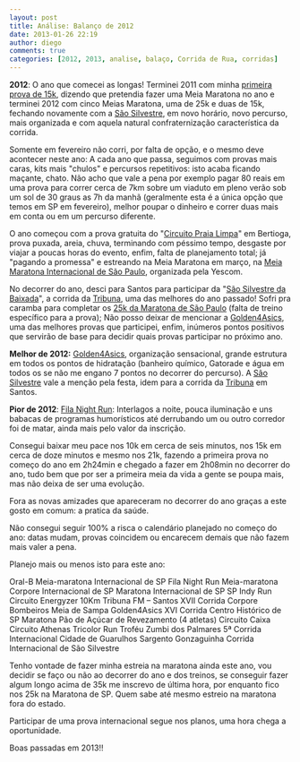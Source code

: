 ```yaml
---
layout: post
title: Análise: Balanço de 2012
date: 2013-01-26 22:19
author: diego
comments: true
categories: [2012, 2013, analise, balaço, Corrida de Rua, corridas]
---
```

<strong>2012</strong>: O ano que comecei as longas! Terminei 2011 com minha <a href="http://www.diegoronan.com.br/diegoronan/index.php/2012/01/01/relato-corrida-de-sao-silvestre-2011/">primeira prova de 15k</a>, dizendo que pretendia fazer uma Meia Maratona no ano e terminei 2012 com cinco Meias Maratona, uma de 25k e duas de 15k, fechando novamente com a <a href="http://www.diegoronan.com.br/diegoronan/index.php/2012/12/31/relato-88a-corrida-internacional-de-sao-silvestre-2012/">São Silvestre</a>, em novo horário, novo percurso, mais organizada e com aquela natural confraternização característica da corrida.
<div class="moldura"><a class="lightbox" href="http://www.diegoronan.com.br/diegoronan/wp-content/uploads/2013/01/medalhas2012_big.JPG"><img class="imgTitulo" alt="" src="http://www.diegoronan.com.br/diegoronan/wp-content/uploads/2013/01/medalhas2012.JPG" /></a></div>
Somente em fevereiro não corri, por falta de opção, e o mesmo deve acontecer neste ano: A cada ano que passa, seguimos com provas mais caras, kits mais "chulos" e percursos repetitivos: isto acaba ficando maçante, chato. Não acho que vale a pena por exemplo pagar 80 reais em uma prova para correr cerca de 7km sobre um viaduto em pleno verão sob um sol de 30 graus as 7h da manhã (geralmente esta é a única opção que temos em SP em fevereiro), melhor poupar o dinheiro e correr duas mais em conta ou em um percurso diferente.

O ano começou com a prova gratuita do "<a href="http://www.diegoronan.com.br/diegoronan/index.php/2012/01/15/relato-circuito-praia-limpa-2012-bertioga/">Circuito Praia Limpa</a>" em Bertioga, prova puxada, areia, chuva, terminando com péssimo tempo, desgaste por viajar a poucas horas do evento, enfim, falta de planejamento total; já "pagando a promessa" e estreando na Meia Maratona em março, na <a href="http://www.diegoronan.com.br/diegoronan/index.php/2012/03/04/relato-meia-maratona-internacional-de-sao-paulo-2012/">Meia Maratona Internacional de São Paulo</a>, organizada pela Yescom.

No decorrer do ano, desci para Santos para participar da "<a href="http://www.diegoronan.com.br/diegoronan/index.php/2012/05/21/relato-27o-10km-tribuna-fm-santos/">São Silvestre da Baixada</a>", a corrida da <a href="http://www.diegoronan.com.br/diegoronan/index.php/2012/05/21/relato-27o-10km-tribuna-fm-santos/">Tribuna</a>, uma das melhores do ano passado! Sofri pra caramba para completar os <a href="http://www.diegoronan.com.br/diegoronan/index.php/2012/06/17/relato-maratona-internacional-de-sao-paulo-2012/">25k da Maratona de São Paulo</a> (falta de treino específico para a prova); Não posso deixar de mencionar a <a href="http://www.diegoronan.com.br/diegoronan/index.php/2012/08/05/relato-golden-four-asics/">Golden4Asics</a>, uma das melhores provas que participei, enfim, inúmeros pontos positivos que servirão de base para decidir quais provas participar no próximo ano.

<strong>Melhor de 2012:</strong> <a href="http://www.diegoronan.com.br/diegoronan/index.php/2012/08/05/relato-golden-four-asics/">Golden4Asics</a>, organização sensacional, grande estrutura em todos os pontos de hidratação (banheiro químico, Gatorade e água em todos os se não me engano 7 pontos no decorrer do percurso). A <a href="http://www.diegoronan.com.br/diegoronan/index.php/2012/12/31/relato-88a-corrida-internacional-de-sao-silvestre-2012/">São Silvestre</a> vale a menção pela festa, idem para a corrida da <a href="http://www.diegoronan.com.br/diegoronan/index.php/2012/05/21/relato-27o-10km-tribuna-fm-santos/">Tribuna</a> em Santos.

<strong>Pior de 2012</strong>: <a href="http://www.diegoronan.com.br/diegoronan/index.php/2012/05/13/relato-fila-night-run-2012-etapa-sao-paulo-interlagos/">Fila Night Run</a>: Interlagos a noite, pouca iluminação e uns babacas de programas humorísticos até derrubando um ou outro corredor foi de matar, ainda mais pelo valor da inscrição.

Consegui baixar meu pace nos 10k em cerca de seis minutos, nos 15k em cerca de doze minutos e mesmo nos 21k, fazendo a primeira prova no começo do ano em 2h24min e chegado a fazer em 2h08min no decorrer do ano, tudo bem que por ser a primeira meia da vida a gente se poupa mais, mas não deixa de ser uma evolução.

Fora as novas amizades que apareceram no decorrer do ano graças a este gosto em comum: a pratica da saúde.

Não consegui seguir 100% a risca o calendário planejado no começo do ano: datas mudam, provas coincidem ou encarecem demais que não fazem mais valer a pena.

Planejo mais ou menos isto para este ano:

Oral-B
Meia-maratona Internacional de SP
Fila Night Run
Meia-maratona Corpore Internacional de SP
Maratona Internacional de SP
SP Indy Run
Circuito Energyzer
10Km Tribuna FM – Santos
XVII Corrida Corpore Bombeiros
Meia de Sampa
Golden4Asics
XVI Corrida Centro Histórico de SP
Maratona Pão de Açúcar de Revezamento (4 atletas)
Circuito Caixa
Circuito Athenas
Tricolor Run
Troféu Zumbi dos Palmares
5ª Corrida Internacional Cidade de Guarulhos
Sargento Gonzaguinha
Corrida Internacional de São Silvestre

Tenho vontade de fazer minha estreia na maratona ainda este ano, vou decidir se faço ou não ao decorrer do ano e dos treinos, se conseguir fazer algum longo acima de 35k me inscrevo de última hora, por enquanto fico nos 25k na Maratona de SP. Quem sabe até mesmo estreio na maratona fora do estado.

Participar de uma prova internacional segue nos planos, uma hora chega a oportunidade.

Boas passadas em 2013!!
